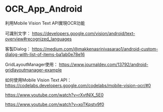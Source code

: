 # OCR_App_Android
利用Mobile Vision Text API實現OCR功能

可識別文字：
https://developers.google.com/vision/android/text-overview#recognized_languages

客製Dialog：
https://medium.com/@makkenasrinivasarao1/android-custom-dialog-with-list-of-items-ba1ab0e78e16

GridLayoutManager使用：
https://www.journaldev.com/13792/android-gridlayoutmanager-example

如何使用Mobile Vision Text API：
https://codelabs.developers.google.com/codelabs/mobile-vision-ocr/#0

https://www.youtube.com/watch?v=rXvtNlX_5E0

https://www.youtube.com/watch?v=xoTKpstv9f0

